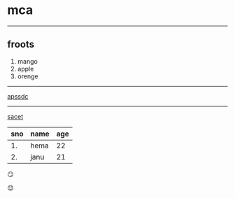# mca
___
## froots
 1. mango
 2. apple
 3. orenge
 _____
 
 [apssdc](http://apssdc.in)
 
 _______
 
 [sacet](http://sacet.ac.in)
 
 sno | name | age
 ----|------|----
1.|hema|22
2.|janu|21

:smirk:

:blush:
